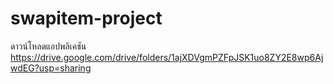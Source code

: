 # swapitem-project

ดาวน์โหลดแอปพลิเคชัน
https://drive.google.com/drive/folders/1ajXDVgmPZFpJSK1uo8ZY2E8wp6AjwdEG?usp=sharing

